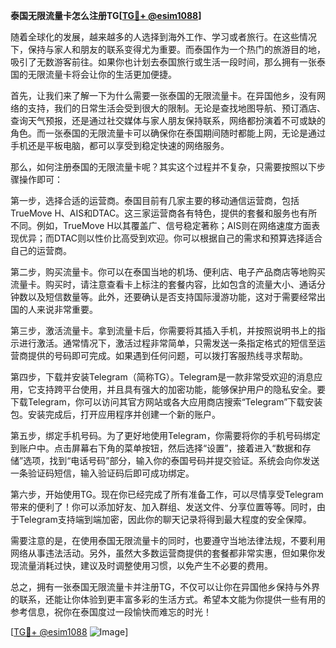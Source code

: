 **泰国无限流量卡怎么注册TG[[TG💪+ @esim1088](https://t.me/s/esim1088)]**

随着全球化的发展，越来越多的人选择到海外工作、学习或者旅行。在这些情况下，保持与家人和朋友的联系变得尤为重要。而泰国作为一个热门的旅游目的地，吸引了无数游客前往。如果你也计划去泰国旅行或生活一段时间，那么拥有一张泰国的无限流量卡将会让你的生活更加便捷。

首先，让我们来了解一下为什么需要一张泰国的无限流量卡。在异国他乡，没有网络的支持，我们的日常生活会受到很大的限制。无论是查找地图导航、预订酒店、查询天气预报，还是通过社交媒体与家人朋友保持联系，网络都扮演着不可或缺的角色。而一张泰国的无限流量卡可以确保你在泰国期间随时都能上网，无论是通过手机还是平板电脑，都可以享受到稳定快速的网络服务。

那么，如何注册泰国的无限流量卡呢？其实这个过程并不复杂，只需要按照以下步骤操作即可：

第一步，选择合适的运营商。泰国目前有几家主要的移动通信运营商，包括TrueMove H、AIS和DTAC。这三家运营商各有特色，提供的套餐和服务也有所不同。例如，TrueMove H以其覆盖广、信号稳定著称；AIS则在网络速度方面表现优异；而DTAC则以性价比高受到欢迎。你可以根据自己的需求和预算选择适合自己的运营商。

第二步，购买流量卡。你可以在泰国当地的机场、便利店、电子产品商店等地购买流量卡。购买时，请注意查看卡上标注的套餐内容，比如包含的流量大小、通话分钟数以及短信数量等。此外，还要确认是否支持国际漫游功能，这对于需要经常出国的人来说非常重要。

第三步，激活流量卡。拿到流量卡后，你需要将其插入手机，并按照说明书上的指示进行激活。通常情况下，激活过程非常简单，只需发送一条指定格式的短信至运营商提供的号码即可完成。如果遇到任何问题，可以拨打客服热线寻求帮助。

第四步，下载并安装Telegram（简称TG）。Telegram是一款非常受欢迎的消息应用，它支持跨平台使用，并且具有强大的加密功能，能够保护用户的隐私安全。要下载Telegram，你可以访问其官方网站或各大应用商店搜索“Telegram”下载安装包。安装完成后，打开应用程序并创建一个新的账户。

第五步，绑定手机号码。为了更好地使用Telegram，你需要将你的手机号码绑定到账户中。点击屏幕右下角的菜单按钮，然后选择“设置”，接着进入“数据和存储”选项，找到“电话号码”部分，输入你的泰国号码并提交验证。系统会向你发送一条验证码短信，输入验证码后即可成功绑定。

第六步，开始使用TG。现在你已经完成了所有准备工作，可以尽情享受Telegram带来的便利了！你可以添加好友、加入群组、发送文件、分享位置等等。同时，由于Telegram支持端到端加密，因此你的聊天记录将得到最大程度的安全保障。

需要注意的是，在使用泰国无限流量卡的同时，也要遵守当地法律法规，不要利用网络从事违法活动。另外，虽然大多数运营商提供的套餐都非常实惠，但如果你发现流量消耗过快，建议及时调整使用习惯，以免产生不必要的费用。

总之，拥有一张泰国无限流量卡并注册TG，不仅可以让你在异国他乡保持与外界的联系，还能让你体验到更丰富多彩的生活方式。希望本文能为你提供一些有用的参考信息，祝你在泰国度过一段愉快而难忘的时光！

[[TG💪+ @esim1088](https://t.me/s/esim1088) ![Image](https://i.postimg.cc/4NQfJmqS/Snipaste-2025-05-13-00-14-12.png)]